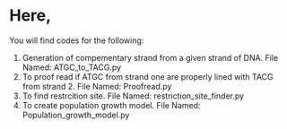 # Here, 
You will find codes for the following:
1. Generation of compementary strand from a given strand of DNA. File Named: ATGC_to_TACG.py
2. To proof read if ATGC from strand one are properly lined with TACG from strand 2. File Named: Proofread.py
3. To find restrcition site. File Named: restriction_site_finder.py
4. To create population growth model. File Named: Population_growth_model.py
